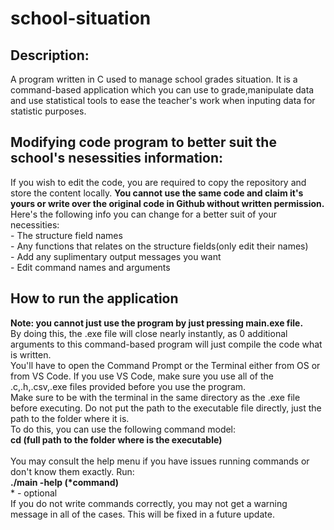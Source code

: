 # school-situation

<h2> Description: </h2>
A program written in C used to manage school grades situation. It is a command-based application which you can use to grade,manipulate data and use statistical tools to ease the teacher's work when inputing data for statistic purposes.<br>

<h2> Modifying code program to better suit the school's nesessities information: </h2>
If you wish to edit the code, you are required to copy the repository and store the content locally. <strong>You cannot use the same code and claim it's yours or write over the original code in Github without written permission.</strong><br>
Here's the following info you can change for a better suit of your necessities:<br>
- The structure field names<br>
- Any functions that relates on the structure fields(only edit their names)<br>
- Add any suplimentary output messages you want<br>
- Edit command names and arguments<br>

<h2> How to run the application </h2>
<strong>Note: you cannot just use the program by just pressing main.exe file.<br></strong>
By doing this, the .exe file will close nearly instantly, as 0 additional arguments to this command-based program will just compile the code what is written.<br>
You'll have to open the Command Prompt or the Terminal either from OS or from VS Code. If you use VS Code, make sure you use all of the .c,.h,.csv,.exe files provided before you use the program.<br>
Make sure to be with the terminal in the same directory as the .exe file before executing. Do not put the path to the executable file directly, just the path to the folder where it is.<br>
To do this, you can use the following command model:<br>
<strong>cd (full path to the folder where is the executable)</strong> 
<br>
<br>
You may consult the help menu if you have issues running commands or don't know them exactly. Run:<br>
<strong> ./main -help (*command)<br></strong>
* - optional

<br>
If you do not write commands correctly, you may not get a warning message in all of the cases. This will be fixed in a future update.
